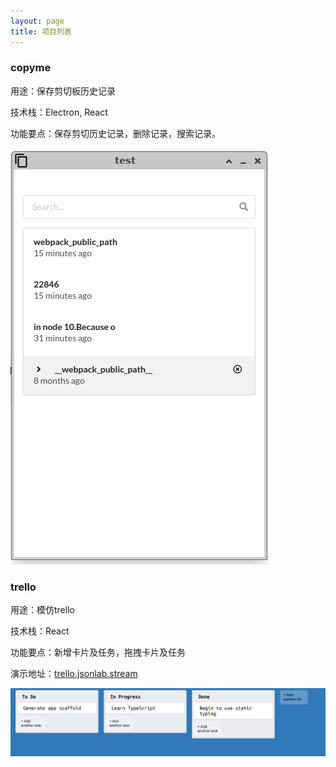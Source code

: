 ```yaml
---
layout: page
title: 项目列表
---
```

### copyme

用途：保存剪切板历史记录  

技术栈：Electron, React

功能要点：保存剪切历史记录，删除记录，搜索记录。

![copyme](./images/copyme.png)

### trello
用途：模仿trello

技术栈：React

功能要点：新增卡片及任务，拖拽卡片及任务

演示地址：[trello.jsonlab.stream](https://trello.jsonlab.stream)

![trello](./images/trello.png)
